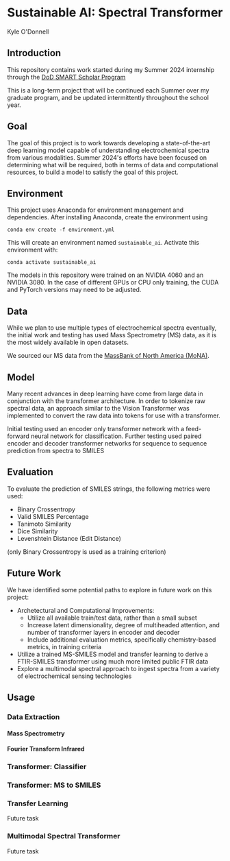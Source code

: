 # Sustainable AI: Spectral Transformer

Kyle O'Donnell

## Introduction

This repository contains work started during my Summer 2024 internship through the [DoD SMART Scholar Program]()

This is a long-term project that will be continued each Summer over my graduate program, and be updated intermittently throughout the school year.

## Goal

The goal of this project is to work towards developing a state-of-the-art deep learning model capable of understanding electrochemical spectra from various modalities.  Summer 2024's efforts have been focused on determining what will be required, both in terms of data and computational resources, to build a model to satisfy the goal of this project.

## Environment

This project uses Anaconda for environment management and dependencies.  After installing Anaconda, create the environment using
```
conda env create -f environment.yml
```
This will create an environment named `sustainable_ai`.  Activate this environment with:
```
conda activate sustainable_ai
```

The models in this repository were trained on an NVIDIA 4060 and an NVIDIA 3080.  In the case of different GPUs or CPU only training, the CUDA and PyTorch versions may need to be adjusted.

## Data

While we plan to use multiple types of electrochemical spectra eventually, the initial work and testing has used Mass Spectrometry (MS) data, as it is the most widely available in open datasets.  

We sourced our MS data from the [MassBank of North America (MoNA)]().  

## Model

Many recent advances in deep learning have come from large data in conjunction with the transformer architecture.  In order to tokenize raw spectral data, an approach similar to the Vision Transformer was implemented to convert the raw data into tokens for use with a transformer.

Initial testing used an encoder only transformer network with a feed-forward neural network for classification.  Further testing used paired encoder and decoder transformer networks for sequence to sequence prediction from spectra to SMILES

## Evaluation

To evaluate the prediction of SMILES strings, the following metrics were used:
- Binary Crossentropy
- Valid SMILES Percentage
- Tanimoto Similarity
- Dice Similarity
- Levenshtein Distance (Edit Distance)

(only Binary Crossentropy is used as a training criterion)

## Future Work

We have identified some potential paths to explore in future work on this project:
- Archetectural and Computational Improvements:
    - Utilize all available train/test data, rather than a small subset
    - Increase latent dimensionality, degree of multiheaded attention, and number of transformer layers in encoder and decoder
    - Include additional evaluation metrics, specifically chemistry-based metrics, in training criteria
- Utilize a trained MS-SMILES model and transfer learning to derive a FTIR-SMILES transformer using much more limited public FTIR data
- Explore a multimodal spectral approach to ingest spectra from a variety of electrochemical sensing technologies

## Usage
### Data Extraction
#### Mass Spectrometry
#### Fourier Transform Infrared
### Transformer: Classifier
### Transformer: MS to SMILES
### Transfer Learning
Future task
### Multimodal Spectral Transformer
Future task